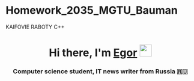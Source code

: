 # Homework_2035_MGTU_Bauman
KAIFOVIE RABOTY C++

<h1 align="center">Hi there, I'm <a href="https://Egorshat.ru/" target="_blank">Egor</a>  
<img src="https://github.com/blackcater/blackcater/raw/main/images/Hi.gif" height="32"/></h1>
<h3 align="center">Computer science student, IT news writer from Russia 🇷🇺</h3>
